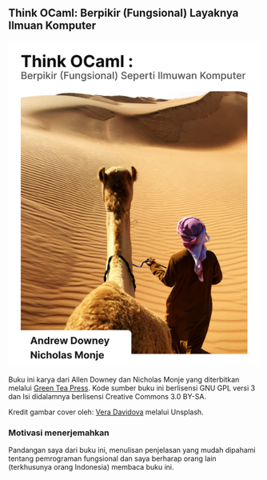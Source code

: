 ## Think OCaml: Berpikir (Fungsional) Layaknya Ilmuan Komputer

![cover buku](ocaml/think_ocaml_cover_translated_version.png)

Buku ini karya dari Allen Downey dan Nicholas Monje yang diterbitkan melalui [Green Tea Press](https://greenteapress.com/thinkocaml). Kode sumber buku ini berlisensi GNU GPL versi 3 dan Isi didalamnya berlisensi Creative Commons 3.0 BY-SA.

Kredit gambar cover oleh:  [Vera Davidova](https://unsplash.com/s/photos/camel?utm_source=unsplash&utm_medium=referral&utm_content=creditCopyText) melalui Unsplash.
  

### Motivasi menerjemahkan

Pandangan saya dari buku ini, menulisan penjelasan yang mudah dipahami tentang pemrograman fungsional dan saya berharap orang lain (terkhusunya orang Indonesia) membaca buku ini.